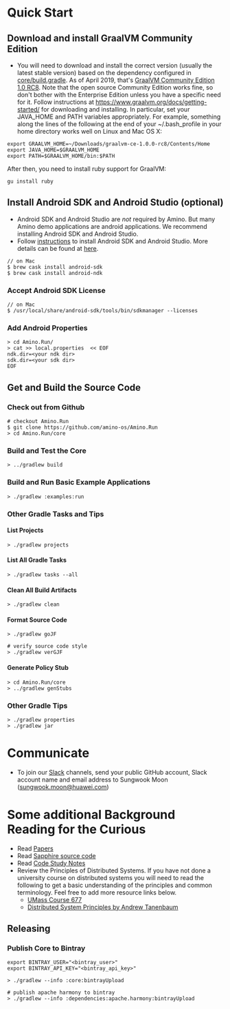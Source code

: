 # Quick Start
## Download and install GraalVM Community Edition
* You will need to download and install the correct version (usually the latest stable version)
  based on the dependency configured in 
  [core/build.gradle](../../core/build.gradle). 
  As of April 2019, that's
  [GraalVM Community Edition 1.0 RC8](https://github.com/oracle/graal/releases/tag/vm-1.0.0-rc8).
  Note that the open source Community Edition works fine, so don't bother with the Enterprise Edition unless 
  you have a specific need for it.
  Follow instructions at  https://www.graalvm.org/docs/getting-started/ for downloading and installing.
  In particular, set your JAVA_HOME and PATH variables appropriately.  For example, something along the lines of the following at the end of your ~/.bash_profile in your home directory works well on Linux and Mac OS X:
```  
export GRAALVM_HOME=~/Downloads/graalvm-ce-1.0.0-rc8/Contents/Home
export JAVA_HOME=$GRAALVM_HOME
export PATH=$GRAALVM_HOME/bin:$PATH
```
  After then, you need to install ruby support for GraalVM:
```
gu install ruby
```

## Install Android SDK and Android Studio (optional)
* Android SDK and Android Studio are *not* required by Amino. But many Amino demo applications are android applications. We recommend installing Android SDK and Android Studio.
* Follow [instructions](https://developer.android.com/studio/) to install Android SDK and Android Studio. More details can be found at [here](https://wiki.appcelerator.org/display/guides2/Installing+the+Android+SDK#InstallingtheAndroidSDK-InstallingAndroidSDKToolsonmacOS).
```shell
// on Mac
$ brew cask install android-sdk
$ brew cask install android-ndk
```

### Accept Android SDK License
```shell
// on Mac
$ /usr/local/share/android-sdk/tools/bin/sdkmanager --licenses
```

### Add Android Properties
```shell
> cd Amino.Run/
> cat >> local.properties  << EOF
ndk.dir=<your ndk dir>
sdk.dir=<your sdk dir>
EOF
```

## Get and Build the Source Code

### Check out from Github
```shell
# checkout Amino.Run
$ git clone https://github.com/amino-os/Amino.Run
> cd Amino.Run/core
```

### Build and Test the Core
```shell
> ../gradlew build
```

### Build and Run Basic Example Applications
```shell
> ./gradlew :examples:run
```

### Other Gradle Tasks and Tips

#### List Projects
```shell
> ./gradlew projects
```
#### List All Gradle Tasks
```shell
> ./gradlew tasks --all
```

#### Clean All Build Artifacts
```shell
> ./gradlew clean

```
#### Format Source Code
```shell
> ./gradlew goJF

# verify source code style
> ./gradlew verGJF
```

#### Generate Policy Stub
```shell
> cd Amino.Run/core
> ../gradlew genStubs
```

### Other Gradle Tips
```shell
> ./gradlew properties
> ./gradlew jar
```

# Communicate

<!--
TODO: Create public slack channels, and allow self-signup.  In the mean time, Sungwook signs people up.
-->
* To join our [Slack](http://amino-os.slack.com) channels, send your public GitHub account, Slack account name and email address to Sungwook Moon (sungwook.moon@huawei.com)

# Some additional Background Reading for the Curious

* Read [Papers](https://sapphire.cs.washington.edu/research/)
* Read [Sapphire source code](https://sapphire.cs.washington.edu/code.html)
* Read [Code Study Notes](./code_study/)
* Review the Principles of Distributed Systems. If you have not done a university course on distributed systems you will need to read the following to get a basic understanding of the principles and common terminology. Feel free to add more resource links below.
  * [UMass Course 677](http://lass.cs.umass.edu/~shenoy/courses/677/)
  * [Distributed System Principles by Andrew Tanenbaum](https://www.amazon.com/Distributed-Systems-Principles-Andrew-Tanenbaum/dp/153028175X)

## Releasing

### Publish Core to Bintray 
```shell
export BINTRAY_USER="<bintray_user>"
export BINTRAY_API_KEY="<bintray_api_key>"

> ./gradlew --info :core:bintrayUpload

# publish apache harmony to bintray
> ./gradlew --info :dependencies:apache.harmony:bintrayUpload
```


